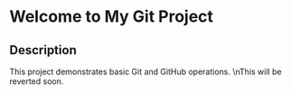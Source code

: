 # Welcome to My Git Project 

## Description

This project demonstrates basic Git and GitHub operations. 
\nThis will be reverted soon.

